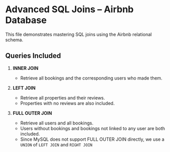 # Advanced SQL Joins – Airbnb Database

This file demonstrates mastering SQL joins using the Airbnb relational schema.

## Queries Included

1. **INNER JOIN**
   - Retrieve all bookings and the corresponding users who made them.

2. **LEFT JOIN**
   - Retrieve all properties and their reviews.
   - Properties with no reviews are also included.

3. **FULL OUTER JOIN**
   - Retrieve all users and all bookings.
   - Users without bookings and bookings not linked to any user are both included.
   - Since MySQL does not support FULL OUTER JOIN directly, we use a `UNION` of `LEFT JOIN` and `RIGHT JOIN`
